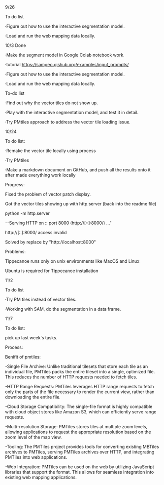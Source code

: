 9/26

To do list​

·Figure out how to use the interactive segmentation model.​

·Load and run the web mapping data locally.

10/3
Done

·Make the segment model in Google Colab notebook work.​

·tutorial https://samgeo.gishub.org/examples/input_prompts/​

·Figure out how to use the interactive segmentation model.​

·Load and run the web mapping data locally.​

To-do list​

·Find out why the vector tiles do not show up.​

·Play with the interactive segmentation model, and test it in detail.​

·Try PMtiles approach to address the vector tile loading issue.​

10/24

To do list:​

·Remake the vector tile locally using process​

·Try PMtiles​

·Make a markdown document on GitHub, and push all the results onto it after made everything work locally​

Progress:

Fixed the problem of vector patch display. 

  Got the vector tiles showing up with http.server (back into the readme file)​
  
  python -m http.server​
  
  --Serving HTTP on :: port 8000 (http://[::]:8000/) …"​
  
  http://[::]:8000/ access invalid​
  
  Solved by replace by "http://localhost:8000"
  
Problems:

  Tippecanoe runs only on unix environments like MacOS and Linux ​
  
  Ubuntu is required for Tippecanoe installation ​
  

11/2

To do list

·Try PM tiles instead of vector tiles.​

·Working with SAM, do the segmentation in a data frame.​

11/7

To do list:

pick up last week's tasks.

Process:

  Benifit of pmtiles:
  
-Single File Archive: Unlike traditional tilesets that store each tile as an individual file, PMTiles packs the entire tileset into a single, optimized file. This reduces the number of HTTP requests needed to fetch tiles.

-HTTP Range Requests: PMTiles leverages HTTP range requests to fetch only the parts of the file necessary to render the current view, rather than downloading the entire file.
    
-Cloud Storage Compatibility: The single-file format is highly compatible with cloud object stores like Amazon S3, which can efficiently serve range requests.
    
-Multi-resolution Storage: PMTiles stores tiles at multiple zoom levels, allowing applications to request the appropriate resolution based on the zoom level of the map view.
    
-Tooling: The PMTiles project provides tools for converting existing MBTiles archives to PMTiles, serving PMTiles archives over HTTP, and integrating PMTiles into web applications.
    
-Web Integration: PMTiles can be used on the web by utilizing JavaScript libraries that support the format. This allows for seamless integration into existing web mapping applications.

